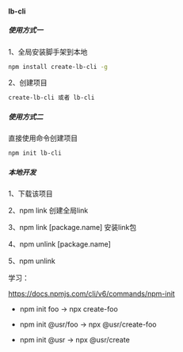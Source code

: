 #### lb-cli

##### 使用方式一

1、全局安装脚手架到本地

```bash
npm install create-lb-cli -g
```

2、创建项目

```bash
create-lb-cli 或者 lb-cli
```

##### 使用方式二

直接使用命令创建项目

```bash
npm init lb-cli
```


##### 本地开发

1、下载该项目

2、npm link 创建全局link

3、npm link [package.name] 安装link包

4、npm unlink [package.name]

5、npm unlink

学习：

https://docs.npmjs.com/cli/v6/commands/npm-init

- npm init foo -> npx create-foo

- npm init @usr/foo -> npx @usr/create-foo

- npm init @usr -> npx @usr/create